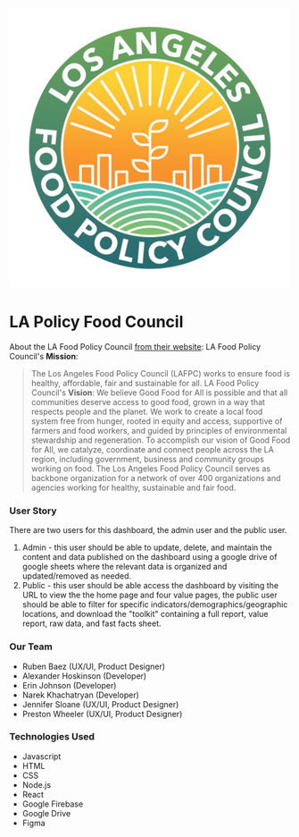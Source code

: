 ![LAFPC Logo](public/LAFPC_logo_2.png) 
# LA Policy Food Council
About the LA Food Policy Council [from their website](https://www.goodfoodla.org/):
LA Food Policy Council's **Mission**:
> The Los Angeles Food Policy Council (LAFPC) works to ensure food is healthy, affordable, fair and sustainable for all.
LA Food Policy Council's **Vision**:
> We believe Good Food for All is possible and that all communities deserve access to good food, grown in a way that respects people and the planet. We work to create a local food system free from hunger, rooted in equity and access, supportive of farmers and food workers, and guided by principles of environmental stewardship and regeneration. To accomplish our vision of Good Food for All, we catalyze, coordinate and connect people across the LA region, including government, business and community groups working on food.
> The Los Angeles Food Policy Council serves as backbone organization for a network of over 400 organizations and agencies working for healthy, sustainable and fair food.

### User Story
There are two users for this dashboard, the admin user and the public user.
1. Admin - this user should be able to update, delete, and maintain the content and data published on the dashboard using a google drive of google sheets where the relevant data is organized and updated/removed as needed.
2. Public - this user should be able access the dashboard by visiting the URL to view the the home page and four value pages, the public user should be able to filter for specific indicators/demographics/geographic locations, and download the "toolkit" containing a full report, value report, raw data, and fast facts sheet. 

### Our Team
- Ruben Baez (UX/UI, Product Designer)
- Alexander Hoskinson (Developer)
- Erin Johnson (Developer)
- Narek Khachatryan (Developer)
- Jennifer Sloane (UX/UI, Product Designer)
- Preston Wheeler (UX/UI, Product Designer)

### Technologies Used
- Javascript
- HTML
- CSS
- Node.js
- React
- Google Firebase
- Google Drive
- Figma